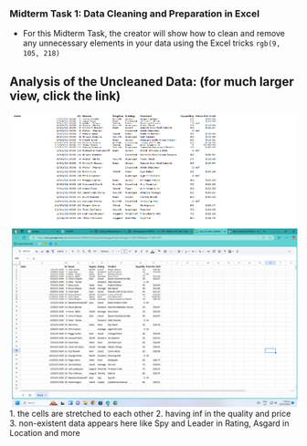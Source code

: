 ### Midterm Task 1: Data Cleaning and Preparation in Excel 
* For this Midterm Task, the creator will show how to clean and remove any unnecessary elements in your data using the Excel tricks `rgb(9, 105, 218)`
## Analysis of the Uncleaned Data: (for much larger view, click the link)
<img src="https://github.com/EDILBERTOGEMINIANO/edilbertogemini/blob/main/MIDTERM%20LAB%20TASK%201/uncleaned%20.png" alt="Image no.1" width="500" height="200" />
<div style="text-align: right;">
  <img src="https://github.com/EDILBERTOGEMINIANO/edilbertogemini/blob/main/MIDTERM%20LAB%20TASK%201/Screenshot%20(50).png" width="500" />
</div>
 1. the cells are stretched to each other
 2. having inf in the quality and price
 3. non-existent data appears here like Spy and Leader in Rating, Asgard in Location and more 

 
